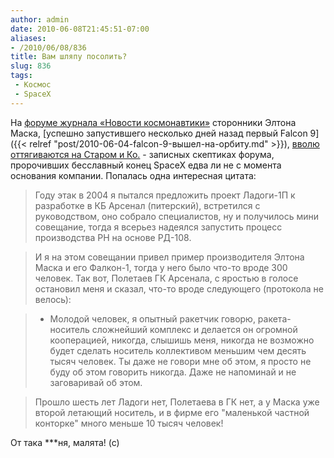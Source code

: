 ```yaml
---
author: admin
date: 2010-06-08T21:45:51-07:00
aliases:
- /2010/06/08/836
title: Вам шляпу посолить?
slug: 836
tags:
 - Космос
 - SpaceX
---
```


На [форуме журнала «Новости космонавтики»](http://www.novosti-kosmonavtiki.ru/phpBB2/) сторонники Элтона Маска, [успешно запустившего несколько дней назад первый Falcon 9]({{< relref "post/2010-06-04-falcon-9-вышел-на-орбиту.md" >}}), [вволю оттягиваются на Старом и Ко.](http://www.novosti-kosmonavtiki.ru/phpBB2/viewtopic.php?t=2123&postdays=0&postorder=asc&start=3375) - записных скептиках форума, пророчивших бесславный конец SpaceX едва ли не с момента основания компании. Попалась одна интересная цитата:

> Году этак в 2004 я пытался предложить проект Ладоги-1П к разработке в КБ Арсенал (питерский), встретился с руководством, оно собрало специалистов, ну и получилось мини совещание, тогда я всерьез надеялся запустить процесс производства РН на основе РД-108. 

> И я на этом совещании привел пример производителя Элтона Маска и его Фалкон-1, тогда у него было что-то вроде 300 человек. Так вот, Полетаев ГК Арсенала, с яростью в голосе остановил меня и сказал, что-то вроде следующего (протокола не велось):

> - Молодой человек, я опытный ракетчик говорю, ракета-носитель сложнейший комплекс и делается он огромной кооперацией, никогда, слышишь меня, никогда не возможно будет сделать носитель коллективом меньшим чем десять тысяч человек. Ты даже не говори мне об этом, я просто не буду об этом говорить никогда. Даже не напоминай и не заговаривай об этом. 

> Прошло шесть лет Ладоги нет, Полетаева в ГК нет, а у Маска уже второй летающий носитель, и в фирме его "маленькой частной конторке" много меньше 10 тысяч человек!

От така ***ня, малята! (с)
